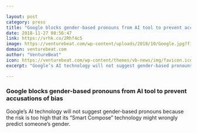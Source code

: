 ```yaml
---

layout: post
category: press
title: "Google blocks gender-based pronouns from AI tool to prevent accusations of bias"
date: 2018-11-27 08:56:47
link: https://vrhk.co/2Rhf4c5
image: https://venturebeat.com/wp-content/uploads/2018/10/Google.jpg?fit=1640%2C1044&strip=all
domain: venturebeat.com
author: "VentureBeat"
icon: https://venturebeat.com/wp-content/themes/vb-news/img/favicon.ico
excerpt: "Google’s AI technology will not suggest gender-based pronouns because the risk is too high that its “Smart Compose” technology might wrongly predict someone’s gender."

---
```


### Google blocks gender-based pronouns from AI tool to prevent accusations of bias

Google’s AI technology will not suggest gender-based pronouns because the risk is too high that its “Smart Compose” technology might wrongly predict someone’s gender.